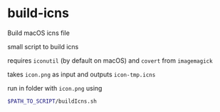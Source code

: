 # build-icns
Build macOS icns file

small script to build icns

requires `iconutil` (by default on macOS)  and `covert` from `imagemagick`

takes `icon.png` as input and outputs `icon-tmp.icns`

run in folder with `icon.png` using 

```sh
$PATH_TO_SCRIPT/buildIcns.sh
```
